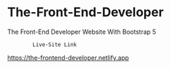 # The-Front-End-Developer

The Front-End Developer Website With Bootstrap 5

            Live-Site Link

https://the-frontend-developer.netlify.app
